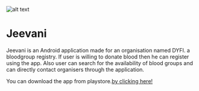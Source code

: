 ![alt text](https://github.com/abhirammltr/jeevani/blob/master/banner.jpg=250x250)
# Jeevani
Jeevani is an Android application made for an organisation named DYFI.  a bloodgroup registry. If user is willing to donate blood then he can register using the app. 
Also user can search for the availability of blood groups and can directly contact organisers through the application.

You can download the app from playstore.[by clicking here!](https://play.google.com/store/apps/details?id=com.dyfi.jeevani&hl=en)
